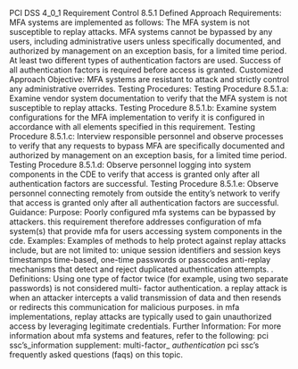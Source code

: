 PCI DSS 4_0_1 Requirement Control 8.5.1 Defined Approach Requirements: MFA systems are implemented as follows: The MFA system is not susceptible to replay attacks. MFA systems cannot be bypassed by any users, including administrative users unless specifically documented, and authorized by management on an exception basis, for a limited time period. At least two different types of authentication factors are used. Success of all authentication factors is required before access is granted. Customized Approach Objective: MFA systems are resistant to attack and strictly control any administrative overrides. Testing Procedures: Testing Procedure 8.5.1.a: Examine vendor system documentation to verify that the MFA system is not susceptible to replay attacks. Testing Procedure 8.5.1.b: Examine system configurations for the MFA implementation to verify it is configured in accordance with all elements specified in this requirement. Testing Procedure 8.5.1.c: Interview responsible personnel and observe processes to verify that any requests to bypass MFA are specifically documented and authorized by management on an exception basis, for a limited time period. Testing Procedure 8.5.1.d: Observe personnel logging into system components in the CDE to verify that access is granted only after all authentication factors are successful. Testing Procedure 8.5.1.e: Observe personnel connecting remotely from outside the entity’s network to verify that access is granted only after all authentication factors are successful. Guidance: Purpose: Poorly configured mfa systems can be bypassed by attackers. this requirement therefore addresses configuration of mfa system(s) that provide mfa for users accessing system components in the cde. Examples: Examples of methods to help protect against replay attacks include, but are not limited to: unique session identifiers and session keys timestamps time-based, one-time passwords or passcodes anti-replay mechanisms that detect and reject duplicated authentication attempts. . Definitions: Using one type of factor twice (for example, using two separate passwords) is not considered multi- factor authentication. a replay attack is when an attacker intercepts a valid transmission of data and then resends or redirects this communication for malicious purposes. in mfa implementations, replay attacks are typically used to gain unauthorized access by leveraging legitimate credentials. Further Information: For more information about mfa systems and features, refer to the following: pci ssc’s_information supplement: multi-factor_ _authentication_ pci ssc’s frequently asked questions (faqs) on this topic.